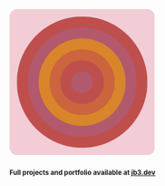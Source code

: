 <a href="https://github.com/jb3/fractal"><img width="256px" src="fractal-20251101-105329.png"/></a>

<sub>**Full projects and portfolio available at [jb3.dev](https://jb3.dev/)**</sub>
